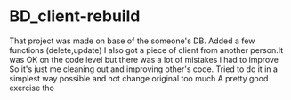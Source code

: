 # BD_client-rebuild

That project was made on base of the someone's DB. Added a few functions (delete,update)
I also got a piece of client from another person.It was OK on the code level but there was a lot of mistakes i had to improve
So it's just me cleaning out and improving other's code. 
Tried to do it in a simplest way possible and not change original too much
A pretty good exercise tho
